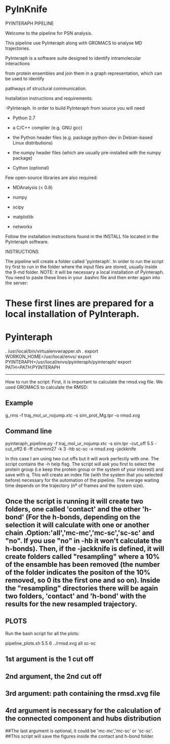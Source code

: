 # PyInKnife

PYINTERAPH PIPELINE

Welcome to the pipeline for PSN analysis.

This pipeline use PyInteraph along with GROMACS to analyse MD trajectories.

PyInteraph is a software suite designed to identify intramolecular interactions

from protein ensembles and join them in a graph representation, which can be used to identify

pathways of structural communication.

Installation instructions and requirements: 

-PyInteraph. In order to build PyInteraph from source you will need

- Python 2.7

- a C/C++ compiler (e.g. GNU gcc)

- the Python header files (e.g. package python-dev in Debian-based Linux distributions)

- the numpy header files (which are usually pre-installed with the numpy package)

- Cython (optional)



Few open-source libraries are also required:


- MDAnalysis (< 0.8)

- numpy 

- scipy 

- matplotlib 

- networkx 

Follow the installation instructions found in the INSTALL file located in the PyInteraph software.


INSTRUCTIONS

The pipeline will create a folder called 'pyinteraph'. In order to run the script try first to run in the folder where the input files are stored, usually inside the 9-md folder.
NOTE: it will be necessary a local installation of Pyinteraph. You need to paste these lines in your .bashrc file and then enter again into the server:

# These first lines are prepared for a local installation of PyInteraph.
# Pyinteraph
. /usr/local/bin/virtualenvwrapper.sh . 
export WORKON_HOME=/usr/local/envs/
export PYINTERAPH=/usr/local/envs/pyinteraph/pyinteraph/ 
export PATH=$PATH:$PYINTERAPH

---------

How to run the script:
First, it is important to calculate the rmsd.vxg file. We used GROMACS to calculate the RMSD: 
## Example
g_rms -f traj_mol_ur_nojump.xtc -s sim_prot_Mg.tpr -o rmsd.xvg 



## Command line
pyinteraph_pipeline.py -f traj_mol_ur_nojump.xtc -s sim.tpr -cut_off 5.5 -cut_off2 6 -ff charmm27 -k 3 -hb sc-sc -x rmsd.xvg -jackknife

In this case I am using two cut offs but it will work perfectly with one. 
The script contains the -h help flag.
The script will ask you first to select the protein group (i.e keep the protein group or the system of your interest) and save with q. This will create an index file (with the system that you selected before) necessary for the automation of the pipeline.
The average waiting time depends on the trajectory (nº of frames and the system size).

Once the script is running it will create two folders, one called 'contact' and the other 'h-bond' (For the h-bonds, depending on the selection it will calculate with one or another chain .Option:'all','mc-mc','mc-sc','sc-sc' and "no". If you  use "no" in -hb  it won't calculate the h-bonds). Then, if the -jackknife is defined, it will create folders called "resampling" where a 10% of the ensamble has been removed (the number of the folder indicates the positon of the 10% removed, so 0 its the first one and so on).  Inside the "resampling" directories there will be again two folders, 'contact' and 'h-bond' with the results for the new resampled trajectory. 
------
PLOTS
------

Run the bash script for all the plots: 

pipeline_plots.sh 5.5 6 ../rmsd.xvg all sc-sc


## 1st argument is the 1 cut off
## 2nd argument, the 2nd cut off
## 3rd argument: path containing the rmsd.xvg file
## 4rd argument is necessary for the calculation of the connected component and hubs distribution
##The last argument is optional, it could be 'mc-mc','mc-sc' or 'sc-sc'.
##This script will save the figures inside the contact and h-bond folder. 
